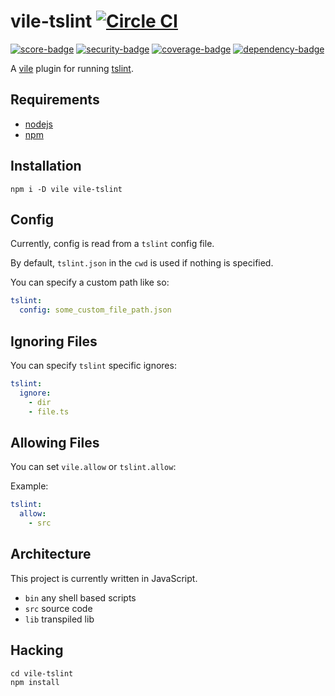 # vile-tslint [![Circle CI](https://circleci.com/gh/forthright/vile-tslint.svg?style=svg&circle-token=b2617bd7552a6158b6a8267fb454f8dfea0b9e50)](https://circleci.com/gh/forthright/vile-tslint)

[![score-badge](https://vile.io/api/v0/projects/vile-tslint/badges/score?token=USryyHar5xQs7cBjNUdZ)](https://vile.io/~brentlintner/vile-tslint) [![security-badge](https://vile.io/api/v0/users/brentlintner/vile-tslint/badges/security?token=uFywUmzZfbg6UboLzn6R)](https://vile.io/~/brentlintner/vile-tslint) [![coverage-badge](https://vile.io/api/v0/users/brentlintner/vile-tslint/badges/coverage?token=uFywUmzZfbg6UboLzn6R)](https://vile.io/~/brentlintner/vile-tslint) [![dependency-badge](https://vile.io/api/v0/users/brentlintner/vile-tslint/badges/dependency?token=uFywUmzZfbg6UboLzn6R)](https://vile.io/~/brentlintner/vile-tslint)

A [vile](https://vile.io) plugin for running [tslint](https://palantir.github.io/tslint).

## Requirements

- [nodejs](http://nodejs.org)
- [npm](http://npmjs.org)

## Installation

    npm i -D vile vile-tslint

## Config

Currently, config is read from a `tslint` config file.

By default, `tslint.json` in the `cwd` is used if nothing is specified.

You can specify a custom path like so:

```yaml
tslint:
  config: some_custom_file_path.json
```

## Ignoring Files

You can specify `tslint` specific ignores:

```yaml
tslint:
  ignore:
    - dir
    - file.ts
```

## Allowing Files

You can set `vile.allow` or `tslint.allow`:

Example:

```yaml
tslint:
  allow:
    - src
```
## Architecture

This project is currently written in JavaScript.

- `bin` any shell based scripts
- `src` source code
- `lib` transpiled lib

## Hacking

    cd vile-tslint
    npm install

